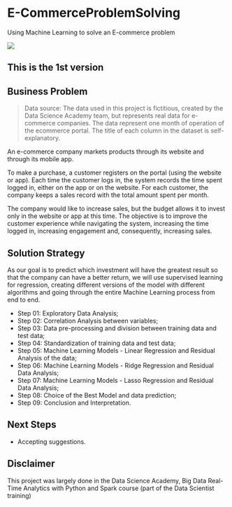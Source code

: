 # E-CommerceProblemSolving
Using Machine Learning to solve an E-commerce problem

<img align="center" src=https://user-images.githubusercontent.com/111542025/233860627-fa13d198-7679-45f6-b68f-abc33ce612f6.jpg>

## This is the 1st version

## Business Problem
> Data source: The data used in this project is fictitious, created by the Data Science Academy team, but represents real data for e-commerce companies. The data represent one month of operation of the ecommerce portal. The title of each column in the dataset is self-explanatory.

An e-commerce company markets products through its website and through its mobile app.<br>

To make a purchase, a customer registers on the portal (using the website or app). Each time the customer logs in, the system records the time spent logged in, either on the app or on the website. For each customer, the company keeps a sales record with the total amount spent per month.<br>

The company would like to increase sales, but the budget allows it to invest only in the website or app at this time. The objective is to improve the customer experience while navigating the system, increasing the time logged in, increasing engagement and, consequently, increasing sales.

## Solution Strategy
As our goal is to predict which investment will have the greatest result so that the company can have a better return, we will use supervised learning for regression, creating different versions of the model with different algorithms and going through the entire Machine Learning process from end to end.
* Step 01: Exploratory Data Analysis;
* Step 02: Correlation Analysis between variables;
* Step 03: Data pre-processing and division between training data and test data;
* Step 04: Standardization of training data and test data;
* Step 05: Machine Learning Models - Linear Regression and Residual Analysis of the data;
* Step 06: Machine Learning Models - Ridge Regression and Residual Data Analysis;
* Step 07: Machine Learning Models - Lasso Regression and Residual Data Analysis;
* Step 08: Choice of the Best Model and data prediction;
* Step 09: Conclusion and Interpretation.

## Next Steps
* Accepting suggestions.

## Disclaimer
This project was largely done in the Data Science Academy, Big Data Real-Time Analytics with Python and Spark course (part of the Data Scientist training)
